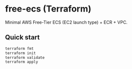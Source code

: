# free-ecs (Terraform)

Minimal AWS Free-Tier ECS (EC2 launch type) + ECR + VPC.

## Quick start
```bash
terraform fmt
terraform init
terraform validate 
terraform apply

